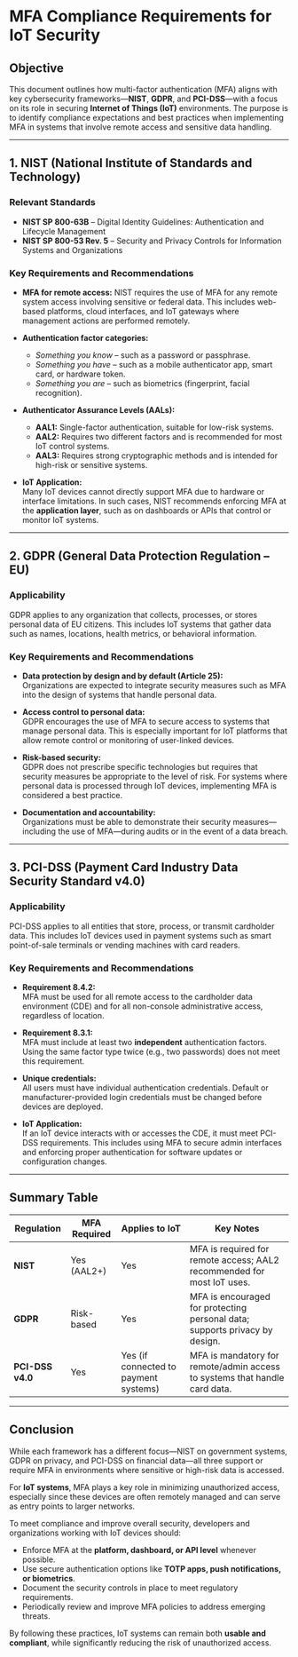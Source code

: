 # MFA Compliance Requirements for IoT Security


## Objective  
This document outlines how multi-factor authentication (MFA) aligns with key cybersecurity frameworks—**NIST**, **GDPR**, and **PCI-DSS**—with a focus on its role in securing **Internet of Things (IoT)** environments. The purpose is to identify compliance expectations and best practices when implementing MFA in systems that involve remote access and sensitive data handling.

---

## 1. NIST (National Institute of Standards and Technology)

### Relevant Standards  
- **NIST SP 800-63B** – Digital Identity Guidelines: Authentication and Lifecycle Management  
- **NIST SP 800-53 Rev. 5** – Security and Privacy Controls for Information Systems and Organizations

### Key Requirements and Recommendations  
- **MFA for remote access:** NIST requires the use of MFA for any remote system access involving sensitive or federal data. This includes web-based platforms, cloud interfaces, and IoT gateways where management actions are performed remotely.

- **Authentication factor categories:**  
  - *Something you know* – such as a password or passphrase.  
  - *Something you have* – such as a mobile authenticator app, smart card, or hardware token.  
  - *Something you are* – such as biometrics (fingerprint, facial recognition).

- **Authenticator Assurance Levels (AALs):**  
  - **AAL1:** Single-factor authentication, suitable for low-risk systems.  
  - **AAL2:** Requires two different factors and is recommended for most IoT control systems.  
  - **AAL3:** Requires strong cryptographic methods and is intended for high-risk or sensitive systems.

- **IoT Application:**  
  Many IoT devices cannot directly support MFA due to hardware or interface limitations. In such cases, NIST recommends enforcing MFA at the **application layer**, such as on dashboards or APIs that control or monitor IoT systems.

---

## 2. GDPR (General Data Protection Regulation – EU)

### Applicability  
GDPR applies to any organization that collects, processes, or stores personal data of EU citizens. This includes IoT systems that gather data such as names, locations, health metrics, or behavioral information.

### Key Requirements and Recommendations  
- **Data protection by design and by default (Article 25):**  
  Organizations are expected to integrate security measures such as MFA into the design of systems that handle personal data.

- **Access control to personal data:**  
  GDPR encourages the use of MFA to secure access to systems that manage personal data. This is especially important for IoT platforms that allow remote control or monitoring of user-linked devices.

- **Risk-based security:**  
  GDPR does not prescribe specific technologies but requires that security measures be appropriate to the level of risk. For systems where personal data is processed through IoT devices, implementing MFA is considered a best practice.

- **Documentation and accountability:**  
  Organizations must be able to demonstrate their security measures—including the use of MFA—during audits or in the event of a data breach.

---

## 3. PCI-DSS (Payment Card Industry Data Security Standard v4.0)

### Applicability  
PCI-DSS applies to all entities that store, process, or transmit cardholder data. This includes IoT devices used in payment systems such as smart point-of-sale terminals or vending machines with card readers.

### Key Requirements and Recommendations  
- **Requirement 8.4.2:**  
  MFA must be used for all remote access to the cardholder data environment (CDE) and for all non-console administrative access, regardless of location.

- **Requirement 8.3.1:**  
  MFA must include at least two **independent** authentication factors. Using the same factor type twice (e.g., two passwords) does not meet this requirement.

- **Unique credentials:**  
  All users must have individual authentication credentials. Default or manufacturer-provided login credentials must be changed before devices are deployed.

- **IoT Application:**  
  If an IoT device interacts with or accesses the CDE, it must meet PCI-DSS requirements. This includes using MFA to secure admin interfaces and enforcing proper authentication for software updates or configuration changes.

---

## Summary Table

| Regulation        | MFA Required | Applies to IoT | Key Notes                                                                 |
|------------------|--------------|----------------|--------------------------------------------------------------------------|
| **NIST**          | Yes (AAL2+)  | Yes            | MFA is required for remote access; AAL2 recommended for most IoT uses.   |
| **GDPR**          | Risk-based   | Yes            | MFA is encouraged for protecting personal data; supports privacy by design. |
| **PCI-DSS v4.0**  | Yes          | Yes (if connected to payment systems) | MFA is mandatory for remote/admin access to systems that handle card data. |

---

## Conclusion  

While each framework has a different focus—NIST on government systems, GDPR on privacy, and PCI-DSS on financial data—all three support or require MFA in environments where sensitive or high-risk data is accessed.  

For **IoT systems**, MFA plays a key role in minimizing unauthorized access, especially since these devices are often remotely managed and can serve as entry points to larger networks.

To meet compliance and improve overall security, developers and organizations working with IoT devices should:
- Enforce MFA at the **platform, dashboard, or API level** whenever possible.  
- Use secure authentication options like **TOTP apps, push notifications, or biometrics**.  
- Document the security controls in place to meet regulatory requirements.  
- Periodically review and improve MFA policies to address emerging threats.

By following these practices, IoT systems can remain both **usable and compliant**, while significantly reducing the risk of unauthorized access.


